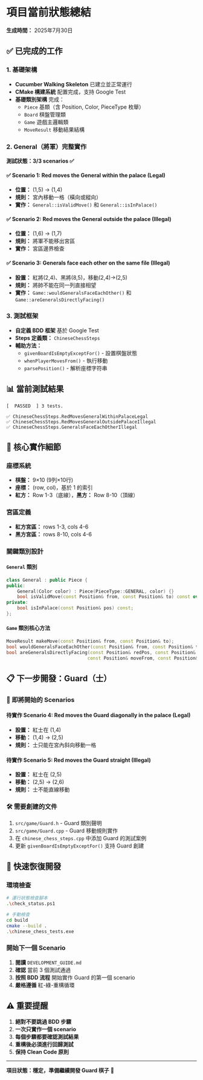 # 項目當前狀態總結

**生成時間：** 2025年7月30日

## ✅ 已完成的工作

### 1. 基礎架構
- **Cucumber Walking Skeleton** 已建立並正常運行
- **CMake 構建系統** 配置完成，支持 Google Test
- **基礎類別架構** 完成：
  - `Piece` 基類（含 Position, Color, PieceType 枚舉）
  - `Board` 棋盤管理類  
  - `Game` 遊戲主邏輯類
  - `MoveResult` 移動結果結構

### 2. General（將軍）完整實作
**測試狀態：3/3 scenarios ✅**

#### ✅ Scenario 1: Red moves the General within the palace (Legal)
- **位置：** (1,5) → (1,4)
- **規則：** 宮內移動一格（橫向或縱向）
- **實作：** `General::isValidMove()` 和 `General::isInPalace()`

#### ✅ Scenario 2: Red moves the General outside the palace (Illegal)  
- **位置：** (1,6) → (1,7)
- **規則：** 將軍不能移出宮區
- **實作：** 宮區邊界檢查

#### ✅ Scenario 3: Generals face each other on the same file (Illegal)
- **設置：** 紅將(2,4)、黑將(8,5)，移動(2,4)→(2,5)
- **規則：** 將帥不能在同一列直接相望
- **實作：** `Game::wouldGeneralsFaceEachOther()` 和 `Game::areGeneralsDirectlyFacing()`

### 3. 測試框架
- **自定義 BDD 框架** 基於 Google Test
- **Steps 定義類：** `ChineseChessSteps`
- **輔助方法：**
  - `givenBoardIsEmptyExceptFor()` - 設置棋盤狀態
  - `whenPlayerMovesFrom()` - 執行移動
  - `parsePosition()` - 解析座標字符串

## 📊 當前測試結果

```
[  PASSED  ] 3 tests.

✅ ChineseChessSteps.RedMovesGeneralWithinPalaceLegal
✅ ChineseChessSteps.RedMovesGeneralOutsidePalaceIllegal  
✅ ChineseChessSteps.GeneralsFaceEachOtherIllegal
```

## 🎯 核心實作細節

### 座標系統
- **棋盤：** 9×10 (9列×10行)
- **座標：** (row, col)，基於 1 的索引
- **紅方：** Row 1-3（底線），**黑方：** Row 8-10（頂線）

### 宮區定義  
- **紅方宮區：** rows 1-3, cols 4-6
- **黑方宮區：** rows 8-10, cols 4-6

### 關鍵類別設計

#### `General` 類別
```cpp
class General : public Piece {
public:
    General(Color color) : Piece(PieceType::GENERAL, color) {}
    bool isValidMove(const Position& from, const Position& to) const override;
private:
    bool isInPalace(const Position& pos) const;
};
```

#### `Game` 類別核心方法
```cpp
MoveResult makeMove(const Position& from, const Position& to);
bool wouldGeneralsFaceEachOther(const Position& from, const Position& to) const;
bool areGeneralsDirectlyFacing(const Position& redPos, const Position& blackPos,
                              const Position& moveFrom, const Position& moveTo) const;
```

## 📋 下一步開發：Guard（士）

### 🔄 即將開始的 Scenarios

#### 待實作 Scenario 4: Red moves the Guard diagonally in the palace (Legal)
- **設置：** 紅士在 (1,4)
- **移動：** (1,4) → (2,5)
- **規則：** 士只能在宮內斜向移動一格

#### 待實作 Scenario 5: Red moves the Guard straight (Illegal)
- **設置：** 紅士在 (2,5)  
- **移動：** (2,5) → (2,6)
- **規則：** 士不能直線移動

### 🛠️ 需要創建的文件
1. `src/game/Guard.h` - Guard 類別聲明
2. `src/game/Guard.cpp` - Guard 移動規則實作
3. 在 `chinese_chess_steps.cpp` 中添加 Guard 的測試案例
4. 更新 `givenBoardIsEmptyExceptFor()` 支持 Guard 創建

## 🚀 快速恢復開發

### 環境檢查
```bash
# 運行狀態檢查腳本
.\check_status.ps1

# 手動檢查
cd build
cmake --build .
.\chinese_chess_tests.exe
```

### 開始下一個 Scenario
1. **閱讀** `DEVELOPMENT_GUIDE.md`
2. **確認** 當前 3 個測試通過
3. **按照 BDD 流程** 開始實作 Guard 的第一個 scenario
4. **嚴格遵循** 紅-綠-重構循環

## ⚠️ 重要提醒

1. **絕對不要跳過 BDD 步驟**
2. **一次只實作一個 scenario** 
3. **每個步驟都要確認測試結果**
4. **重構後必須進行回歸測試**
5. **保持 Clean Code 原則**

---

**項目狀態：穩定，準備繼續開發 Guard 棋子** 🚀
